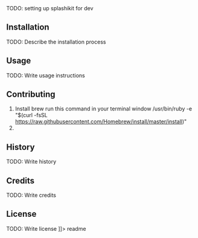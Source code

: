 <snippet>
  <content><![CDATA[
# ${1:SplashKit getting started}

TODO:  setting up splashikit for dev

## Installation

TODO: Describe the installation process

## Usage

TODO: Write usage instructions

## Contributing

1. Install brew  run this command in your terminal window 
 /usr/bin/ruby -e "$(curl -fsSL https://raw.githubusercontent.com/Homebrew/install/master/install)"
2. 

## History

TODO: Write history

## Credits

TODO: Write credits

## License

TODO: Write license
]]></content>
  <tabTrigger>readme</tabTrigger>
</snippet>